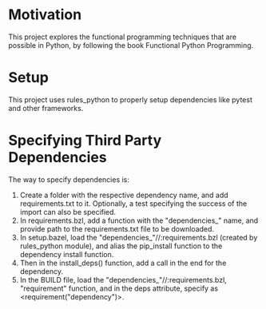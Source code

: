 # Motivation
This project explores the functional programming techniques that are possible in Python, by following the book Functional Python Programming.

# Setup
This project uses rules_python to properly setup dependencies like pytest and other frameworks.

# Specifying Third Party Dependencies
The way to specify dependencies is:
1. Create a folder with the respective dependency name, and add requirements.txt to it. Optionally, a test specifying the success of the import can also be specified.
2. In requirements.bzl, add a function with the "dependencies_"<dependency> name, and provide path to the requirements.txt file to be downloaded.
3. In setup.bazel, load the "dependencies_"<dependency>//:requirements.bzl (created by rules_python module), and alias the pip_install function to the dependency install function.
4. Then in the install_deps() function, add a call in the end for the dependency.
5. In the BUILD file, load the "dependencies_"<dependency>//:requirements.bzl, "requirement" function, and in the deps attribute, specify as <requirement("dependency")>.
